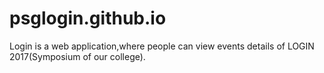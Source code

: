 # psglogin.github.io
Login is a web application,where people can view events details of LOGIN 2017(Symposium of our college).
